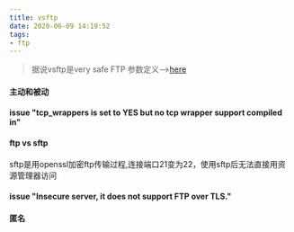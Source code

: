 ```yaml
---
title: vsftp
date: 2020-06-09 14:19:52
tags:
- ftp
---
```

> 据说vsftp是very safe FTP
> 参数定义-->[here](https://security.appspot.com/vsftpd/vsftpd_conf.html)
#### 主动和被动
#### issue "tcp_wrappers is set to YES but no tcp wrapper support compiled in"
#### ftp vs sftp
sftp是用openssl加密ftp传输过程,连接端口21变为22，使用sftp后无法直接用资源管理器访问<br>

#### issue "Insecure server, it does not support FTP over TLS."
#### 匿名
